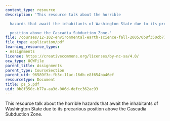 ```yaml
---
content_type: resource
description: 'This resource talk about the horrible

  hazards that await the inhabitants of Washington State due to its precarious

  position above the Cascadia Subduction Zone.'
file: /courses/12-102-environmental-earth-science-fall-2005/0b8f350cb77aaa3d006ddefcc362ac93_ps_5.pdf
file_type: application/pdf
learning_resource_types:
- Assignments
license: https://creativecommons.org/licenses/by-nc-sa/4.0/
ocw_type: OCWFile
parent_title: Assignments
parent_type: CourseSection
parent_uid: 96589f3c-fb3c-11ac-16db-e8f654ba46ef
resourcetype: Document
title: ps_5.pdf
uid: 0b8f350c-b77a-aa3d-006d-defcc362ac93
---
```

This resource talk about the horrible
hazards that await the inhabitants of Washington State due to its precarious
position above the Cascadia Subduction Zone.